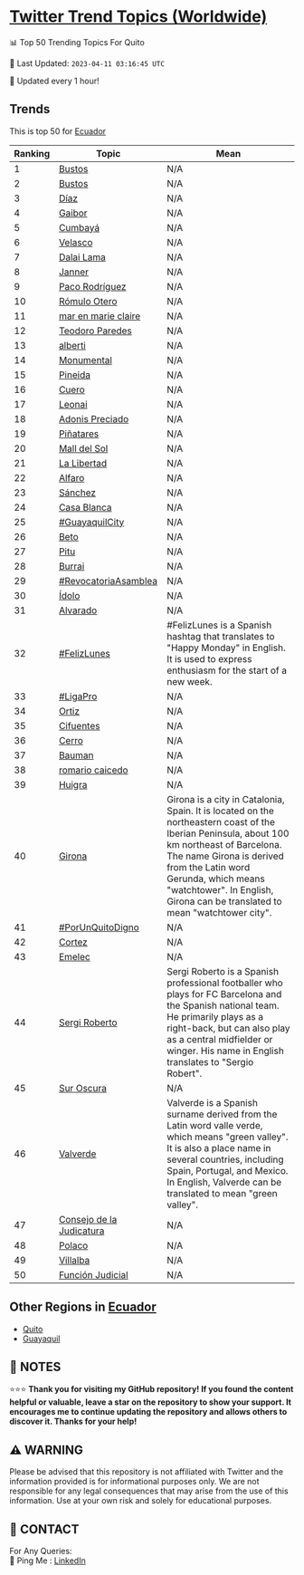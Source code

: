 [Twitter Trend Topics (Worldwide)](https://github.com/ErcinDedeoglu/Twitter-Trend-Topics)
==========


📊 Top 50 Trending Topics For Quito

📆 Last Updated: `2023-04-11 03:16:45 UTC`

🔧 Updated every 1 hour!


## Trends

This is top 50 for [Ecuador](</Ecuador>)

| Ranking | Topic | Mean |
| ------- | ------------ | ------------ |
| 1 | [Bustos](http://twitter.com/search?q=Bustos) | N/A |
| 2 | [Bustos](http://twitter.com/search?q=Bustos) | N/A |
| 3 | [Díaz](http://twitter.com/search?q=D%c3%adaz) | N/A |
| 4 | [Gaibor](http://twitter.com/search?q=Gaibor) | N/A |
| 5 | [Cumbayá](http://twitter.com/search?q=Cumbay%c3%a1) | N/A |
| 6 | [Velasco](http://twitter.com/search?q=Velasco) | N/A |
| 7 | [Dalai Lama](http://twitter.com/search?q=Dalai+Lama) | N/A |
| 8 | [Janner](http://twitter.com/search?q=Janner) | N/A |
| 9 | [Paco Rodríguez](http://twitter.com/search?q=Paco+Rodr%c3%adguez) | N/A |
| 10 | [Rómulo Otero](http://twitter.com/search?q=R%c3%b3mulo+Otero) | N/A |
| 11 | [mar en marie claire](http://twitter.com/search?q=mar+en+marie+claire) | N/A |
| 12 | [Teodoro Paredes](http://twitter.com/search?q=Teodoro+Paredes) | N/A |
| 13 | [alberti](http://twitter.com/search?q=alberti) | N/A |
| 14 | [Monumental](http://twitter.com/search?q=Monumental) | N/A |
| 15 | [Pineida](http://twitter.com/search?q=Pineida) | N/A |
| 16 | [Cuero](http://twitter.com/search?q=Cuero) | N/A |
| 17 | [Leonai](http://twitter.com/search?q=Leonai) | N/A |
| 18 | [Adonis Preciado](http://twitter.com/search?q=Adonis+Preciado) | N/A |
| 19 | [Piñatares](http://twitter.com/search?q=Pi%c3%b1atares) | N/A |
| 20 | [Mall del Sol](http://twitter.com/search?q=Mall+del+Sol) | N/A |
| 21 | [La Libertad](http://twitter.com/search?q=La+Libertad) | N/A |
| 22 | [Alfaro](http://twitter.com/search?q=Alfaro) | N/A |
| 23 | [Sánchez](http://twitter.com/search?q=S%c3%a1nchez) | N/A |
| 24 | [Casa Blanca](http://twitter.com/search?q=Casa+Blanca) | N/A |
| 25 | [#GuayaquilCity](http://twitter.com/search?q=%23GuayaquilCity) | N/A |
| 26 | [Beto](http://twitter.com/search?q=Beto) | N/A |
| 27 | [Pitu](http://twitter.com/search?q=Pitu) | N/A |
| 28 | [Burrai](http://twitter.com/search?q=Burrai) | N/A |
| 29 | [#RevocatoriaAsamblea](http://twitter.com/search?q=%23RevocatoriaAsamblea) | N/A |
| 30 | [Ídolo](http://twitter.com/search?q=%c3%8ddolo) | N/A |
| 31 | [Alvarado](http://twitter.com/search?q=Alvarado) | N/A |
| 32 | [#FelizLunes](http://twitter.com/search?q=%23FelizLunes) | #FelizLunes is a Spanish hashtag that translates to "Happy Monday" in English. It is used to express enthusiasm for the start of a new week. |
| 33 | [#LigaPro](http://twitter.com/search?q=%23LigaPro) | N/A |
| 34 | [Ortiz](http://twitter.com/search?q=Ortiz) | N/A |
| 35 | [Cifuentes](http://twitter.com/search?q=Cifuentes) | N/A |
| 36 | [Cerro](http://twitter.com/search?q=Cerro) | N/A |
| 37 | [Bauman](http://twitter.com/search?q=Bauman) | N/A |
| 38 | [romario caicedo](http://twitter.com/search?q=romario+caicedo) | N/A |
| 39 | [Huigra](http://twitter.com/search?q=Huigra) | N/A |
| 40 | [Girona](http://twitter.com/search?q=Girona) | Girona is a city in Catalonia, Spain. It is located on the northeastern coast of the Iberian Peninsula, about 100 km northeast of Barcelona. The name Girona is derived from the Latin word Gerunda, which means "watchtower". In English, Girona can be translated to mean "watchtower city". |
| 41 | [#PorUnQuitoDigno](http://twitter.com/search?q=%23PorUnQuitoDigno) | N/A |
| 42 | [Cortez](http://twitter.com/search?q=Cortez) | N/A |
| 43 | [Emelec](http://twitter.com/search?q=Emelec) | N/A |
| 44 | [Sergi Roberto](http://twitter.com/search?q=Sergi+Roberto) | Sergi Roberto is a Spanish professional footballer who plays for FC Barcelona and the Spanish national team. He primarily plays as a right-back, but can also play as a central midfielder or winger. His name in English translates to "Sergio Robert". |
| 45 | [Sur Oscura](http://twitter.com/search?q=Sur+Oscura) | N/A |
| 46 | [Valverde](http://twitter.com/search?q=Valverde) | Valverde is a Spanish surname derived from the Latin word valle verde, which means "green valley". It is also a place name in several countries, including Spain, Portugal, and Mexico. In English, Valverde can be translated to mean "green valley". |
| 47 | [Consejo de la Judicatura](http://twitter.com/search?q=Consejo+de+la+Judicatura) | N/A |
| 48 | [Polaco](http://twitter.com/search?q=Polaco) | N/A |
| 49 | [Villalba](http://twitter.com/search?q=Villalba) | N/A |
| 50 | [Función Judicial](http://twitter.com/search?q=Funci%c3%b3n+Judicial) | N/A |



## Other Regions in [Ecuador](</Ecuador>)

* [Quito](</Ecuador/Quito.md>)
* [Guayaquil](</Ecuador/Guayaquil.md>)



## 📝 NOTES

⭐⭐⭐ **Thank you for visiting my GitHub repository! If you found the content helpful or valuable, leave a star on the repository to show your support. It encourages me to continue updating the repository and allows others to discover it. Thanks for your help!**


## ⚠️ WARNING

Please be advised that this repository is not affiliated with Twitter and the information provided is for informational purposes only. We are not responsible for any legal consequences that may arise from the use of this information. Use at your own risk and solely for educational purposes.


## 📨 CONTACT

 For Any Queries:  
            🏓 Ping Me : [LinkedIn](https://www.linkedin.com/in/ercindedeoglu/)
